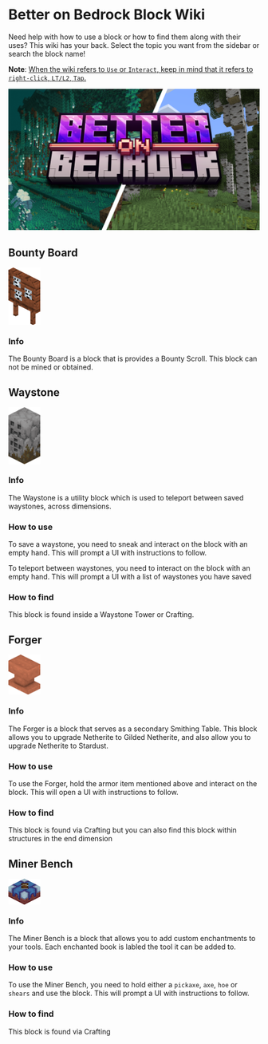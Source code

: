 # Better on Bedrock Block Wiki
Need help with how to use a block or how to find them along with their uses? This wiki has your back. Select the topic you want from the sidebar or search the block name!

**Note**: <u>When the wiki refers to `Use` or `Interact`, keep in mind that it refers to `right-click`, `LT/L2`, `Tap`.
</u>

![image](/Main/assets/bob-rebrand.png)

## Bounty Board
<div style="display: flex; align-items: center;">
  <img src="/Main/assets/bounty_board.png" alt="Example Image" width="64">
</div>

### Info
The Bounty Board is a block that is provides a Bounty Scroll. This block can not be mined or obtained.

## Waystone
<div style="display: flex; align-items: center;">
  <img src="/Main/assets/waystone.png" alt="Example Image" width="64">
</div>

### Info
The Waystone is a utility block which is used to teleport between saved waystones, across dimensions.

### How to use
To save a waystone, you need to sneak and interact on the block with an empty hand. This will prompt a UI with instructions to follow.

To teleport between waystones, you need to interact on the block with an empty hand. This will prompt a UI with a list of waystones you have saved

### How to find
This block is found inside a Waystone Tower or Crafting.

## Forger
<div style="display: flex; align-items: center;">
  <img src="/Main/assets/forge_table.png" alt="Example Image" width="64">
</div>

### Info
The Forger is a block that serves as a secondary Smithing Table. This block allows you to upgrade Netherite to Gilded Netherite, and also allow you to upgrade Netherite to Stardust.

### How to use
To use the Forger, hold the armor item mentioned above and interact on the block. This will open a UI with instructions to follow.

### How to find
This block is found via Crafting but you can also find this block within structures in the end dimension

## Miner Bench
<div style="display: flex; align-items: center;">
  <img src="/Main/assets/enchant_table.png" alt="Example Image" width="64">
</div>

### Info
The Miner Bench is a block that allows you to add custom enchantments to your tools. Each enchanted book is labled the tool it can be added to.

### How to use
To use the Miner Bench, you need to hold either a `pickaxe`, `axe`, `hoe` or `shears` and use the block. This will prompt a UI with instructions to follow.

### How to find
This block is found via Crafting
